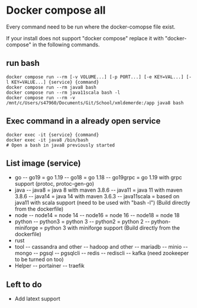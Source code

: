 # Docker compose all

Every command need to be run where the docker-comopse file exist.

If your install does not support "docker compose" replace it with "docker-compose" in the following commands.

## run bash

```shell
docker compose run --rm [-v VOLUME...] [-p PORT...] [-e KEY=VAL...] [-l KEY=VALUE...] {service} {command}
docker compose run --rm java8 bash
docker compose run --rm java11scala bash -l
docker compose run --rm -v /mnt/c/Users/s47960/Documents/Git/School/xmldemerde:/app java8 bash
```

## Exec command in a already open service

```shell
docker exec -it {service} {command}
docker exec -it java8 /bin/bash
# Open a bash in java8 previously started
```

## List image (service)

- go
  -- go19 = go 1.19
  -- go18 = go 1.18
  -- go19grpc = go 1.19 with grpc support (protoc, protoc-gen-go)
- java
  -- java8 = java 8 with maven 3.8.6
  -- java11 = java 11 with maven 3.8.6
  -- java14 = java 14 with maven 3.6.3
  -- java11scala = based on java11 with scala support (need to be used with "bash -l") (Build directly from the dockerfile)
- node
  -- node14 = node 14
  -- node16 = node 16
  -- node18 = node 18
- python
  -- python3 = python 3
  -- python2 = python 2
  -- python-miniforge = python 3 with miniforge support (Build directly from the dockerfile)
- rust
- tool
  -- cassandra and other
  -- hadoop and other
  -- mariadb
  -- minio
  -- mongo
  -- pgsql
  -- pgsqlcli
  -- redis
  -- rediscli
  -- kafka (need zookeeper to be turned on too)
- Helper
  -- portainer
  -- traefik

## Left to do

- Add latext support
